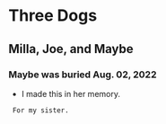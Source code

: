 # Three Dogs

## Milla, Joe, and Maybe

### Maybe was buried Aug. 02, 2022
- I made this in her memory.

```
 For my sister.
```

